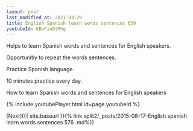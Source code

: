 ```yaml
---
layout: post
last_modified_at: 2021-03-29
title: English Spanish learn words sentences 639 
youtubeId: KBwFiuDtMhg
---
```

 
 
Helps to learn Spanish words and sentences for English speakers.

Opportunitiy to repeat the words sentences. 

Practice Spanish language. 
 
10 minutes practice every day. 
 
How to learn Spanish words and sentences for English speakers 
 
{% include youtubePlayer.html id=page.youtubeId %}
 
 
[Next]({{ site.baseurl }}{% link  split2/_posts/2015-08-17-English spanish learn words sentences 576 .md%})
 
